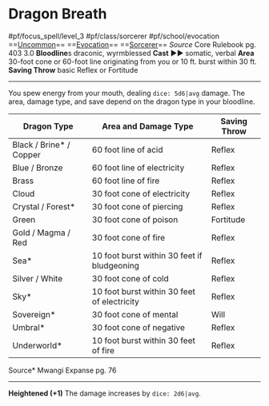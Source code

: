 # Dragon Breath
#pf/focus_spell/level_3 #pf/class/sorcerer #pf/school/evocation 
==[Uncommon](../../../Traits/Uncommon.md)== ==[Evocation](../../../Traits/Evocation.md)== ==[Sorcerer](../../../Traits/Sorcerer.md)==
*Source* Core Rulebook pg. 403 3.0
**Bloodline**s draconic, wyrmblessed
**Cast** ►► somatic, verbal
**Area** 30-foot cone or 60-foot line originating from you or 10 ft. burst within 30 ft.
**Saving Throw** basic Reflex or Fortitude

---
You spew energy from your mouth, dealing `dice: 5d6|avg` damage. The area, damage type, and save depend on the dragon type in your bloodline.

| Dragon Type             | Area and Damage Type                        | Saving Throw |
| ----------------------- | ------------------------------------------- | ------------ |
| Black / Brine* / Copper | 60 foot line of acid                        | Reflex       |
| Blue / Bronze           | 60 foot line of electricity                 | Reflex       |
| Brass                   | 60 foot line of fire                        | Reflex       |
| Cloud                   | 30 foot cone of electricity                 | Reflex       |
| Crystal / Forest*       | 30 foot cone of piercing                    | Reflex       |
| Green                   | 30 foot cone of poison                      | Fortitude    |
| Gold / Magma / Red      | 30 foot cone of fire                        | Reflex       |
| Sea*                    | 10 foot burst within 30 feet if bludgeoning | Reflex       |
| Silver / White          | 30 foot cone of cold                        | Reflex       |
| Sky*                    | 10 foot burst within 30 feet of electricity | Reflex       |
| Sovereign*              | 30 foot cone of mental                      | Will         |
| Umbral*                 | 30 foot cone of negative                    | Reflex       |
| Underworld*             | 10 foot burst within 30 feet of fire        | Reflex       |
Source* Mwangi Expanse pg. 76

<hr>

**Heightened (+1)** The damage increases by `dice: 2d6|avg`.